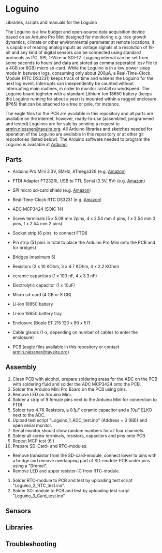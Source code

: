 # Loguino
Libraries, scripts and manuals for the Loguino

The Loguino is a low budget and open-source data acquisition device based on an Arduino Pro Mini designed for monitoring e.g. tree growth dynamics, climate or other environmental parameter at remote locations. It is capable of reading analog inputs as voltage signals at a resolution of 18-bit and any kind of digital sensors can be connected using standard protocols as I²C, SPI, 1-Wire or SDI-12. Logging interval can be set from some seconds to hours and data are stored as comma seperated .csv file to a 4GB (or 8GB) micro sd-card. While the Loguino is in a low power sleep mode in between logs, consuming only about 200µA, a Real-Time-Clock Module (RTC DS3231) keeps track of time and wakens the Loguino for the next log event. Interrupts can independently be counted without interrupting main routines, in order to monitor rainfall or windspeed. The Loguino board togheter with a standard Lithium-Ion 18650 battery (keeps the Loguino running for about a year) is mounted within a rugged enclosure (IP65) that can be attached to a tree or pole, for instance.

The eagle files for the PCB are available in this repository and all parts are available on the internet, however, ready-to-use (assembled, programmed and tested) Loguinos are for sale by sending a request to armin.niessner@taysira.org. All Arduino libraries and sketches needed for operation of the Loguino are available in this repository or at other git repositories (listed below). The Arduino software needed to program the Loguino is available at [Arduino](https://www.arduino.cc/).

## Parts

* Arduino Pro Mini 3.3V, 8MHz, ATmega328 (e.g. [Amazon](https://www.amazon.de/gp/product/B078H9RMZY/ref=ppx_yo_dt_b_asin_title_o07_s01?ie=UTF8&psc=1))

* FTDI Adapter FT232RL USB to TTL Serial (3.3V, 5V) (e.g. [Amazon](https://www.amazon.de/AZDelivery-Adapter-FT232RL-Serial-gratis/dp/B01N9RZK6I/ref=sr_1_3?__mk_de_DE=%C3%85M%C3%85%C5%BD%C3%95%C3%91&keywords=FTDI&qid=1555957551&s=computers&sr=1-3))

* SPI micro sd-card shield (e.g. [Amazon](https://www.amazon.de/gp/product/B077MB17JB/ref=ppx_yo_dt_b_asin_title_o07_s00?ie=UTF8&psc=1))

* Real-Time-Clock RTC DS3231 (e.g. [Amazon](https://www.amazon.de/gp/product/B076GP5B94/ref=ppx_yo_dt_b_asin_title_o07_s02?ie=UTF8&psc=1))

* ADC MCP3424 (SOIC 14) 

* Screw terminals (5 x 5.08 mm 2pins, 4 x 2.54 mm 4 pins, 1 x 2.54 mm 3 pins, 1 x 2.54 mm 2 pins)

* Socket strip (6 pins, to connect FTDI)

* Pin strip (51 pins in total to place the Arduino Pro Mini onto the PCB and for bridges)

* Bridges (maximum 5)

* Resistors (2 x 10 KOhm, 3 x 4.7 KOhm, 4 x 2.2 KOhm)

* ceramic capacitors (1 x 100 nF, 4 x 3.3 nF)

* Electrolytic capacitor (1 x 10µF)

* Micro sd-card (4 GB or 8 GB)

* Li-ion 18650 battery

* Li-ion 18650 battery tray

* Enclosure (Bopla ET 215 120 x 80 x 57)

* Cable glands (1-x, depending on number of cables to enter the enclosure)

* PCB (eagle files available in this repository or contact armin.niessner@taysira.org)

## Assembly

1. Clean PCB with alcohol, prepare soldering areas for the ADC on the PCB with soldering fluid and solder the ADC MCP3424 onto the PCB.
1. Solder the Arduino Mini Pro Board on the PCB using pins.
1. Remove LED on Arduino Mini.
1. Solder a strip of 6 female pins next to the Arduino Mini for connection to FTDI.
1. Solder two 4.7K Resistors, a 0.1µF ceramic capacitor and a 10µF ELKO next to the ADC.
1. Upload test script "Loguino_1_ADC_test.ino" (Address = 3 (6B)) and open serial monitor.
1. Serial monitor should show random numbers for all four channels.
1. Solder all screw terminals, resistors, capacitors and pins onto PCB.
1. Repeat MCP test (6.).
1. Prepare SD-Card- and RTC-modules:
* Remove transistor from the SD-card-module, connect lower to pins with a bridge and remove overlapping part of SD-module-PCB under pins using a "Dremel".
* Remove LED and upper resistor-IC from RTC-module.
1. Solder RTC-module to PCB and test by uploading test script "Loguino_2_RTC_test.ino".
1. Solder SD-module to PCB and test by uploading test script "Loguino_3_Card_test.ino"

## Sensors

## Libraries

## Troubleshooting

